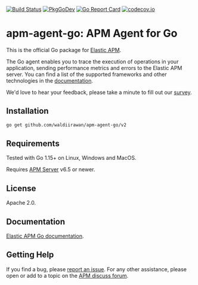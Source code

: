 [![Build Status](https://apm-ci.elastic.co/buildStatus/icon?job=apm-agent-go/apm-agent-go-mbp/main)](https://apm-ci.elastic.co/job/apm-agent-go/job/apm-agent-go-mbp/job/main/)
[![PkgGoDev](https://pkg.go.dev/badge/github.com/waldiirawan/apm-agent-go/v2)](https://pkg.go.dev/github.com/waldiirawan/apm-agent-go/v2)
[![Go Report Card](https://goreportcard.com/badge/github.com/waldiirawan/apm-agent-go/v2)](https://goreportcard.com/report/github.com/waldiirawan/apm-agent-go/v2)
[![codecov.io](https://codecov.io/github/elastic/apm-agent-go/coverage.svg?branch=main)](https://codecov.io/github/elastic/apm-agent-go?branch=main)

# apm-agent-go: APM Agent for Go

This is the official Go package for [Elastic APM](https://www.elastic.co/solutions/apm).

The Go agent enables you to trace the execution of operations in your application,
sending performance metrics and errors to the Elastic APM server. You can find a
list of the supported frameworks and other technologies in the [documentation](https://www.elastic.co/guide/en/apm/agent/go/current/supported-tech.html).

We'd love to hear your feedback, please take a minute to fill out our [survey](https://docs.google.com/forms/d/e/1FAIpQLScbW7D8m-otPO7cxqeg7XstWR8vMnxG6brnXLs_TFVSTHuHvg/viewform?usp=sf_link).

## Installation

```bash
go get github.com/waldiirawan/apm-agent-go/v2
```

## Requirements

Tested with Go 1.15+ on Linux, Windows and MacOS.

Requires [APM Server](https://github.com/elastic/apm-server) v6.5 or newer.

## License

Apache 2.0.

## Documentation

[Elastic APM Go documentation](https://www.elastic.co/guide/en/apm/agent/go/current/index.html).

## Getting Help

If you find a bug, please [report an issue](https://github.com/elastic/apm-agent-go/issues).
For any other assistance, please open or add to a topic on the [APM discuss forum](https://discuss.elastic.co/c/apm).

